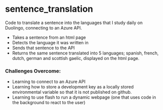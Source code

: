 # sentence_translation
Code to translate a sentence into the languages that I study daily on Duolingo,  connecting to an Azure API.

- Takes a sentence from an html page
- Detects the language it was written in
- Sends that sentence to the API
- Returns the same sentence translated into 5 languages; spanish, french, dutch, german and scottish gaelic, displayed on the html page.

### Challenges Overcome:
- Learning to connect to an Azure API
- Learning how to store a development key as a locally stored environmental variable so that it is not published on github.
- Learning to use flash to run a dynamic webpage (one that uses code in the background to react to the user)
